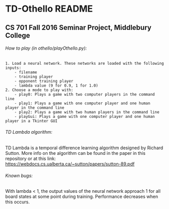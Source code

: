 # TD-Othello README
## CS 701 Fall 2016 Seminar Project, Middlebury College

###### How to play (in othello/playOthello.py):
    1. Load a neural network. These networks are loaded with the following inputs:
        - filename
        - training player
        - opponent training player
        - lambda value (9 for 0.9, 1 for 1.0)
    2. Choose a mode to play with:
        - play0: Plays a game with two computer players in the command line
        - play1: Plays a game with one computer player and one human player in the command line
        - play2: Plays a game with two human players in the command line
        - playGui: Plays a game with one computer player and one human player in a Tkinter GUI

###### TD Lambda algorithm:
TD Lambda is a temporal difference learning algorithm designed by Richard Sutton. More info on the algorithm can be found in the paper in this repository or at this link: https://webdocs.cs.ualberta.ca/~sutton/papers/sutton-89.pdf

###### Known bugs:
With lambda < 1, the output values of the neural network approach 1 for all board states at some point during training. Performance decreases when this occurs.

